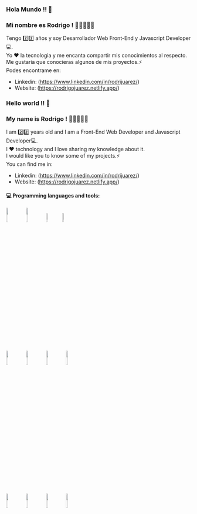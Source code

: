 ### Hola Mundo !! 👋
### Mi nombre es Rodrigo ! 👦🏻👨🏻‍💻

Tengo 2️⃣2️⃣ años y soy Desarrollador Web Front-End y Javascript Developer💻. <br>
Yo ❤ la tecnologia y me encanta compartir mis conocimientos al respecto. <br>
Me gustaría que conocieras algunos de mis proyectos.⚡<br>
Podes encontrame en: 

- Linkedin: (https://www.linkedin.com/in/rodrijuarez/)
- Website: (https://rodrigojuarez.netlify.app/) 

### Hello world !! 👋
### My name is Rodrigo ! 👦🏻👨🏻‍💻

I am 2️⃣2️⃣ years old and I am a Front-End Web Developer and Javascript Developer💻.<br>
I ❤ technology and I love sharing my knowledge about it. <br>
I would like you to know some of my projects.⚡<br>
You can find me in:

- Linkedin: (https://www.linkedin.com/in/rodrijuarez/)
- Website: (https://rodrigojuarez.netlify.app/) 
#### :computer: Programming languages and tools: 
<p>

<code><img width="10%" src="https://1.bp.blogspot.com/-NGHwBncyA68/UiMm_8b2ZUI/AAAAAAAAAnA/17OGXCKI4zE/s1600/Logo+HTML5.JPG"></code>
<code><img width="10%" src="https://fthmb.tqn.com/zrcb1zA4Vi47uULJhJKJdcshBgk=/1024x1024/filters:fill(auto,1)/css3-57b597e85f9b58b5c2b338de.png"></code>
<code><img width="8%" src="https://c1.staticflickr.com/4/3701/19224697601_6b600f21eb.jpg"></code>
<code><img width="8%" src="https://th.bing.com/th/id/OIP.0deiOq8NuLt9AuJJTW7FiwHaHa?pid=Api&rs=1"></code>
<br />
<code><img width="10%" src="https://mktlr.com/img/icons/es6.png"></code>
<code><img width="10%" src="https://th.bing.com/th/id/OIP.No0ZC8WuPgnThx8L1fm9hwHaHa?pid=Api&rs=1"></code>
<code><img width="10%" src="https://th.bing.com/th/id/OIP.33CwBYkmnMfpA9Djup22JwHaHa?pid=Api&rs=1"></code>
<code><img width="10%" src="https://blog.hyperiondev.com/wp-content/uploads/2018/09/Blog-Article-MERN-Stack.jpg"></code>
<br />
<code><img width="10%" src="https://raw.githubusercontent.com/reactjs/redux/master/logo/logo-title-dark.png"></code>
<code><img width="10%" src="https://www.webrexstudio.com/wp-content/uploads/2019/06/Node-js.jpg"></code>
<code><img width="10%" src="https://www.filepicker.io/api/file/94gIW7R2QcaovjJVVuI9"></code>
<code><img width="10%" src="https://i.pinimg.com/originals/83/1c/14/831c14fcebd3f448a0c3cbc0f69534fc.jpg"></code>
</p>
